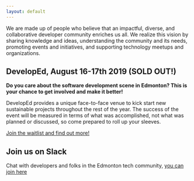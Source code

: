 ```yaml
---
layout: default
---
```


We are made up of people who believe that an impactful, diverse, and collaborative developer community enriches us all. We realize this vision by sharing knowledge and ideas, understanding the community and its needs, promoting events and initiatives, and supporting technology meetups and organizations.

## DevelopEd, August 16-17th 2019 (SOLD OUT!)

**Do you care about the software development scene in Edmonton? This is your chance to get involved and make it better!**

DevelopEd provides a unique face-to-face venue to kick start new sustainable projects throughout the rest of the year. The success of the event will be measured in terms of what was accomplished, not what was planned or discussed, so come prepared to roll up your sleeves.

[Join the waitlist and find out more!](./developed2019.html)

## Join us on Slack

Chat with developers and folks in the Edmonton tech community, [you can join here](https://devedmonton-invite.herokuapp.com/)
